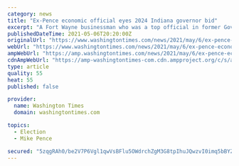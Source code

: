 ```yaml
---
category: news
title: "Ex-Pence economic official eyes 2024 Indiana governor bid"
excerpt: "A Fort Wayne businessman who was a top official in former Gov. Mike Pence’s administration is getting an early jump on running for governor in the 2024 election."
publishedDateTime: 2021-05-06T20:20:00Z
originalUrl: "https://www.washingtontimes.com/news/2021/may/6/ex-pence-economic-official-eyes-2024-indiana-gover/"
webUrl: "https://www.washingtontimes.com/news/2021/may/6/ex-pence-economic-official-eyes-2024-indiana-gover/"
ampWebUrl: "https://amp.washingtontimes.com/news/2021/may/6/ex-pence-economic-official-eyes-2024-indiana-gover/"
cdnAmpWebUrl: "https://amp-washingtontimes-com.cdn.ampproject.org/c/s/amp.washingtontimes.com/news/2021/may/6/ex-pence-economic-official-eyes-2024-indiana-gover/"
type: article
quality: 55
heat: 55
published: false

provider:
  name: Washington Times
  domain: washingtontimes.com

topics:
  - Election
  - Mike Pence

secured: "5zqgRAh0/be2V7P6Vgl1qwVsBFlu5OWdrchZgM3G8tpIhuJQwzvI0imq5bBYZFdmLG9zLjD6ihXDRqMK+QMgCmxtVxT/t+aXNNX2Ac1EpOnOS5kbgB/4PRZHuOLLnppWrZF2RYNgbnDb+qZvmK1FU2tuC4T2Ci5pkFXhlSYCaGMYEWlAe2dYY9tbGACjCn5MoVcdA0g5uGbCOzM+WIEZhpQgxeIU9t5g2941Ntqi/rn8oTpf00RmB8EwYr2Ae/4+0h+g5pzv9Rrk7/QCUE1HqVpDtXuWsNtQb5fY8SuYZSS9ktV+IfhU+w0QMnziZ7RvrLOfGIwkBZkfP0ZnJcpTm1On3HhlgdrQiYJHE5NCB0s=;VhkgnsCOBAWvaXJD868XtA=="
---
```


